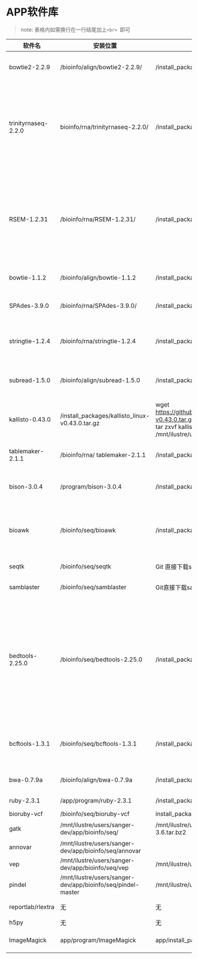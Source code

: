 # APP软件库

> note: 表格内如需换行在一行结尾加上`<br> `即可


| 软件名 | 安装位置  | 安装包路径  | 安装命令 | 环境配置 |
| -------|-----------|-------------|----------|----------|
|bowtie2-2.2.9| /bioinfo/align/bowtie2-2.2.9/  |/install_packages/bowtie2-2.2.9-linux-x86_64.zip | wget https://sourceforge.net/projects/bowtie-bio/files/bowtie2/2.2.9/bowtie2-2.2.9-linux-x86_64.zip/ <br>  unzip bowtie2-2.2.9-linux-x86_64.zip -d  /mnt/ilustre/users/sanger-dev/app/bioinfo/align/bowtie2-2.2.9 |  |
|trinityrnaseq-2.2.0 | bioinfo/rna/trinityrnaseq-2.2.0/ |/install_packages/trinity-v2.2.0.zip|samtools安装出错 undefined reference to `gzopen64'<br> cd  ~/app/bioinfo/rna/trinityrnaseq-2.2.0/ <br> vi Makefile 把安装samtools的make部分注释掉 <br> cd samtools-0.1.19 <br> vi Makefile <br> 修改CFLAGS= -g -Wall -O2 -L /mnt/ilustre/users/sanger-dev/app/program/zlib-1.2.8/lib <br> make & make install  <br> cd ../../  <br> make <br> make plugins|          |
|        |           |             |          |          |
| RSEM-1.2.31 | /bioinfo/rna/RSEM-1.2.31/ | /install_packages/RSEM-1.2.31.tar.gz | tar -xzvf RSEM-1.2.31.tar.gz<br>cd RSEM-1.2.31<br>修改Makefile，改变samtools变量，指定到/mnt/ilustre/users/sanger-dev/app/bioinfo/align/samtools-1.3.1/samtools<br>###<br>SAMTOOLS = /mnt/ilustre/users/sanger-dev/app/bioinfo/align/samtools-1.3.1<br>HTSLIB = htslib-1.3.1<br>####<br>make<br>make install DESTDIR=/mnt/ilustre/users/sanger-dev/app/bioinfo/rna/ prefix=RSEM-1.2.31/ |  |
| bowtie-1.1.2 | /bioinfo/align/bowtie-1.1.2 | /install_packages/bowtie-1.1.2-linux-x86_64.zip | unzip bowtie-1.1.2-linux-x86_64.zip  -d  /mnt/ilustre/users/sanger-dev/app/bioinfo/align/bowtie-1.1.2<br>boost-1.61.0 | /library/boost-1.61.0 | /install_packages/ | export PATH=/mnt/ilustre/users/sanger-dev/app/gcc/5.1.0/bin:$PATH<br>export LD_LIBRARY_PATH=/mnt/ilustre/users/sanger-dev/app/gcc/5.1.0/lib64:$LD_LIBRARY_PATH<br>./bootstrap.sh --prefix=/mnt/ilustre/users/sanger-dev/app/library/boost-1.61.0<br>./b2 install --prefix="/mnt/ilustre/users/sanger-dev/app/library/boost-1.61.0" |  |
| SPAdes-3.9.0 | /bioinfo/rna/SPAdes-3.9.0/ | /install_packages/SPAdes-3.9.0-Linux.tar.gz | wget http://spades.bioinf.spbau.ru/release3.9.0/SPAdes-3.9.0-Linux.tar.gz<br>tar -xzf SPAdes-3.9.0-Linux.tar.gz -C /mnt/ilustre/users/sanger-dev/app/bioinfo/rna/|  |
| stringtie-1.2.4 | /bioinfo/rna/stringtie-1.2.4 | /install_packages/stringtie-1.2.4.Linux_x86_64.tar.gz | wget http://ccb.jhu.edu/software/stringtie/dl/stringtie-1.2.4.Linux_x86_64.tar.gz<br>tar -xzvf stringtie-1.2.4.Linux_x86_64.tar.gz -C ~/app/bioinfo/rna/<br>cd  ~/app/bioinfo/rna/<br>mv stringtie-1.2.4.Linux_x86_64 stringtie-1.2.4|  |
| subread-1.5.0 | /bioinfo/align/subread-1.5.0 | /install_packages/subread-1.5.0-p3-Linux-x86_64.tar.gz | wget https://sourceforge.net/projects/subread/files/subread-1.5.0-p3/subread-1.5.0-p3-source.tar.gz<br>tar zxvf subread-1.5.0-p3-source.tar.gz<br>/mnt/ilustre/users/sanger-dev/app/bioinfo/align/subread-1.5.0<br>kallisto-0.43.0 | /bioinfo/rna/| |
| kallisto-0.43.0 | /install_packages/kallisto_linux-v0.43.0.tar.gz | wget https://github.com/pachterlab/kallisto/releases/download/v0.43.0/kallisto_linux-v0.43.0.tar.gz<br>tar zxvf kallisto_linux-v0.43.0.tar.gz<br>/mnt/ilustre/users/sanger-dev/app/bioinfo/rna/kallisto-0.43.0|  |
| tablemaker-2.1.1 | /bioinfo/rna/ tablemaker-2.1.1 | /install_packages/tablemaker2.1.1.Linux_x86_64.tar.gz | wget https://ndownloader.figshare.com/files/3193031 -O "tablemaker-2.1.1.Linux_x86_64.tar.gz"<br>Tar zxvf tablemaker-2.1.1.Linux_x86_64.tar.gz<br>/mnt/ilustre/users/sanger-dev/app/bioinfo/align/tablemaker-2.1.1|  |
| bison-3.0.4 | /program/bison-3.0.4<br> | /install_packages/bison-3.0.4.tar.gz | tar zxvf bison-3.0.4.tar.gz  -C /mnt/ilustre/users/sanger-dev/app/<br>cd bison-3.0.4<br>./configure<br>make && make install|   |
| bioawk | /bioinfo/seq/bioawk | /install_packages/bioawk-master | git clone git://github.com/lh3/bioawk.git<br>cd bioawk<br>make<br>注：这里要修改Makefile文件中的修改路径到bison与yacc所在路劲<br>YACC = /mnt/ilustre/users/sanger-dev/app/program/bison-3.0.4/bin/bison -y<br>YACC = /mnt/ilustre/users/sanger-dev/app/program/bison-3.0.4/bin/yacc|   |
| seqtk | /bioinfo/seq/seqtk | Git 直接下载seqtk文件夹 | git clone https://github.com/lh3/seqtk.git;<br>cd seqtk;<br>make|  |
| samblaster | /bioinfo/seq/samblaster | Git直接下载samblaster文件夹 | git clone git://github.com/GregoryFaust/samblaster.git<br>cd samblaster<br>make<br>|  |
| bedtools-2.25.0 | /bioinfo/seq/bedtools-2.25.0 | /install_packages/bedtools-2.25.0.tar.gz | wget https://github.com/arq5x/bedtools2/releases/download/v2.25.0/bedtools-2.25.0.tar.gz<br>或者 git clone git://github.com/arq5x/bedtools2.git<br>tar -zxvf bedtools-2.25.0.tar.gz -C /mnt/ilustre/users/sanger-dev/app/bioinfo/seq/bedtools-2.25.0<br>cd bedtools-2.25.0<br>make clean<br>make all<br>注：如果出现gzstream.C:(.text+0x2a2): undefined reference to `gzopen64'<br>下载了zlib-1.2.8<br>方法很多看博客中讲述到 ln -sf ../lib/libz.so.1.2.7 /usr/lib64/libz.so但是权限不够，使用不了，但是可以通过修改Makefile文件中的环境变量能够解决，<br>export LIBS = /mnt/ilustre/users/sanger-dev/app/program/zlib-1.2.8/lib/libz.so.1.2.8<br>|   |
| bcftools-1.3.1 | /bioinfo/seq/bcftools-1.3.1 | /install_packages/bcftools-1.3.1.tar.gz | tar -jxvf bcftools-1.3.1.tar.bz2 -C /mnt/ilustre/users/sanger-dev/app/bioinfo/seq/bcftools-1.3.1<br>cd bcftools-1.3.1<br>make clean<br>make all<br>先安装htslib（make命令），然后再安装bcftools（make命令）<br>|  |
| bwa-0.7.9a | /bioinfo/align/bwa-0.7.9a | /install_packages/bwa-0.7.9a.tar.bz2 | tar jxf bwa-0.7.9a.tar.bz2 -C /mnt/ilustre/users/sanger-dev/app/bioinfo/align/<br>make<br>|  |
| ruby-2.3.1 | /app/program/ruby-2.3.1 | /install_packages/ruby-2.3.1.tar.gz | tar -zxvf  ruby-2.3.1 -C /mnt/ilustre/users/sanger-dev/app/program <br> ./configure --prefix=/path/ && make && make install|  |
| bioruby-vcf | /bioinfo/seq/bioruby-vcf | install_packages/bioruby-vcf-master.zip | |  |
| gatk | /mnt/ilustre/users/sanger-dev/app/bioinfo/seq/ | /mnt/ilustre/users/sanger-dev/app/install_packages/GenomeAnalysisTK-3.6.tar.bz2 | 在官网用邮箱注册，下载软件，是已经编译好的GenomeAnalysisTK.jar，直接可以java调用<br>|  |
| annovar | /mnt/ilustre/users/sanger-dev/app/bioinfo/seq/annovar |  | |  |
| vep | /mnt/ilustre/users/sanger-dev/app/bioinfo/seq/vep | /mnt/ilustre/users/sanger-dev/app/install_packages/vep.zip | perl INSTALL.pl --NO_HTSLIB<br>|  |
| pindel | /mnt/ilustre/users/sanger-dev/app/bioinfo/seq/pindel-master | /mnt/ilustre/users/sanger-dev/app/install_packages/pindel-master.zip | ./INSTALL [path-to-htslib]<br>./pindel [options] | |
| reportlab/rlextra | 无 | 无 |pip install rlextra -i https://网站用户名:[密码]@www.reportlab.com/pypi<br>需要先安装pillow: pip install pillow| |
| h5py| 无 | 无 | pip install h5py | |
| ImageMagick | app/program/ImageMagick | app/install_packages/ImageMagick | ./configure --prefix=/mnt/ilustre/users/sanger/app/program/ImageMagick<br>make<br> make install| ||

